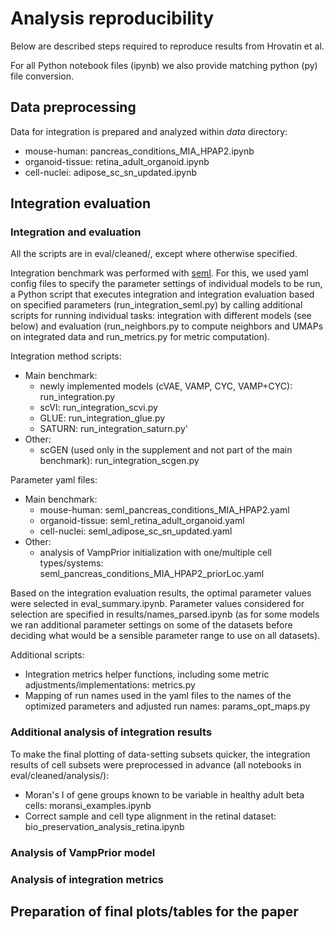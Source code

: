 # Analysis reproducibility

Below are described steps required to reproduce results from Hrovatin et al. 

For all Python notebook files (ipynb) we also provide matching python (py) file conversion.

## Data preprocessing

Data for integration is prepared and analyzed within _data_ directory:
- mouse-human: pancreas_conditions_MIA_HPAP2.ipynb
- organoid-tissue: retina_adult_organoid.ipynb
- cell-nuclei: adipose_sc_sn_updated.ipynb

## Integration evaluation

### Integration and evaluation

All the scripts are in eval/cleaned/, except where otherwise specified.

Integration benchmark was performed with [seml](https://github.com/TUM-DAML/seml). For this, we used yaml config files to specify the parameter settings of individual models to be run, a Python script that executes integration and integration evaluation based on specified parameters (run_integration_seml.py) by calling additional scripts for running individual tasks: integration with different models (see below) and evaluation (run_neighbors.py to compute neighbors and UMAPs on integrated data and run_metrics.py for metric computation).

Integration method scripts:
- Main benchmark:
  - newly implemented models (cVAE, VAMP, CYC, VAMP+CYC): run_integration.py
  - scVI: run_integration_scvi.py
  - GLUE: run_integration_glue.py
  - SATURN: run_integration_saturn.py' 
- Other:
  - scGEN (used only in the supplement and not part of the main benchmark): run_integration_scgen.py

Parameter yaml files:
- Main benchmark:
  - mouse-human: seml_pancreas_conditions_MIA_HPAP2.yaml
  - organoid-tissue: seml_retina_adult_organoid.yaml
  - cell-nuclei: seml_adipose_sc_sn_updated.yaml
- Other:
  - analysis of VampPrior initialization with one/multiple cell types/systems: seml_pancreas_conditions_MIA_HPAP2_priorLoc.yaml

Based on the integration evaluation results, the optimal parameter values were selected in eval_summary.ipynb. Parameter values considered for selection are specified in results/names_parsed.ipynb (as for some models we ran additional parameter settings on some of the datasets before deciding what would be a sensible parameter range to use on all datasets).

Additional scripts:
- Integration metrics helper functions, including some metric adjustments/implementations: metrics.py
- Mapping of run names used in the yaml files to the names of the optimized parameters and adjusted run names: params_opt_maps.py
  
### Additional analysis of integration results

To make the final plotting of data-setting subsets quicker, the integration results of cell subsets were preprocessed in advance (all notebooks in eval/cleaned/analysis/):
- Moran's I of gene groups known to be variable in healthy adult beta cells: moransi_examples.ipynb
- Correct sample and cell type alignment in the retinal dataset: bio_preservation_analysis_retina.ipynb

### Analysis of VampPrior model

### Analysis of integration metrics

## Preparation of final plots/tables for the paper

